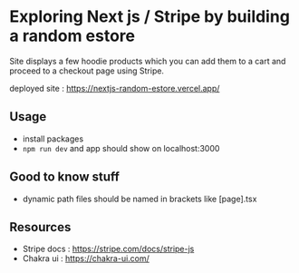 # Exploring Next js / Stripe by building a random estore

Site displays a few hoodie products which you can add them to a cart and proceed to a checkout page using Stripe.

deployed site : https://nextjs-random-estore.vercel.app/

## Usage

- install packages
- `npm run dev` and app should show on localhost:3000

## Good to know stuff

- dynamic path files should be named in brackets like [page].tsx

## Resources

- Stripe docs : https://stripe.com/docs/stripe-js
- Chakra ui : https://chakra-ui.com/
